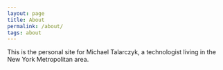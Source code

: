 ```yaml
---
layout: page
title: About
permalink: /about/
tags: about
---
```


This is the personal site for Michael Talarczyk, a technologist living in the New York Metropolitan area.
